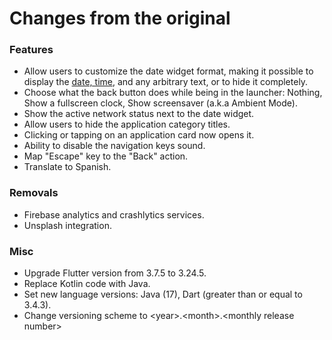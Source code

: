 # Changes from the original

### Features
* Allow users to customize the date widget format, making it possible to display the [date, time](https://pub.dev/documentation/intl/latest/intl/DateFormat-class.html), and any arbitrary text, or to hide it completely.
* Choose what the back button does while being in the launcher: Nothing, Show a fullscreen clock, Show screensaver (a.k.a Ambient Mode).
* Show the active network status next to the date widget.
* Allow users to hide the application category titles.
* Clicking or tapping on an application card now opens it.
* Ability to disable the navigation keys sound.
* Map "Escape" key to the "Back" action.
* Translate to Spanish.

### Removals
* Firebase analytics and crashlytics services.
* Unsplash integration.

### Misc
* Upgrade Flutter version from 3.7.5 to 3.24.5.
* Replace Kotlin code with Java.
* Set new language versions: Java (17), Dart (greater than or equal to 3.4.3).
* Change versioning scheme to \<year>.\<month>.\<monthly release number>

